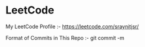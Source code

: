 # LeetCode

My LeetCode Profile :- https://leetcode.com/sraynitjsr/

Format of Commits in This Repo :- git commit -m <URL of LeetCode Question>